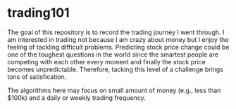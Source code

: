 # trading101
The goal of this repository is to record the trading journey I went through. I am interested in trading not because I am crazy about money but I enjoy the feeling of tackling difficult problems. Predicting stock price change could be one of the toughest questions in the world since the smartest people are competing with each other every moment and finally the stock price becomes unpredictable. Therefore, tacking this level of a challenge brings tons of satisfication.

The algorithms here may focus on small amount of money (e.g., less than $100k) and a daily or weekly trading frequency.
